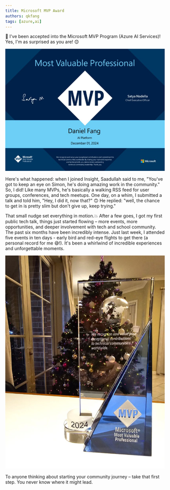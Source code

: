 ```yaml
---
title: Microsoft MVP Award
authors: qkfang
tags: [azure,ai]
---
```


🎉 I've been accepted into the Microsoft MVP Program (Azure AI Services)! Yes, I'm as surprised as you are! 😊

![microsoft-mvp-award-certificate](images/microsoft-mvp-award-certificate.png)

Here's what happened: when I joined Insight, Saadullah said to me, "You've got to keep an eye on Simon, he's doing amazing work in the community." So, I did! Like many MVPs, he's basically a walking RSS feed for user groups, conferences, and tech meetups. One day, on a whim, I submitted a talk and told him, "Hey, I did it, now that?" 🙃 He replied: "well, the chance to get in is pretty slim but don't give up, keep trying." 

That small nudge set everything in motion.💥 After a few goes, I got my first public tech talk, things just started flowing – more events, more opportunities, and deeper involvement with tech and school community. The past six months have been incredibly intense. Just last week, I attended five events in ten days - early bird and red-eye flights to get there (a personal record for me 😅!). It's been a whirlwind of incredible experiences and unforgettable moments.

![microsoft-mvp-award-crystal](images/microsoft-mvp-award-crystal.png)

To anyone thinking about starting your community journey – take that first step. You never know where it might lead.

